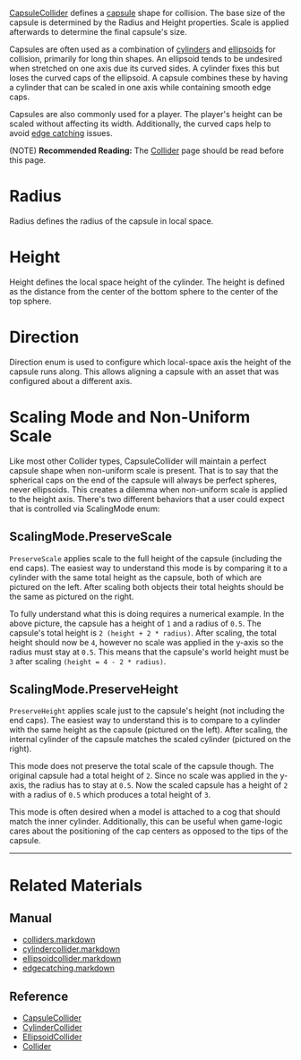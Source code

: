 [CapsuleCollider](https://github.com/PlasmaEngine/PlasmaDocs/blob/master/code_reference/class_reference/capsulecollider.markdown) defines a [capsule](https://en.wikipedia.org/wiki/Capsule_(geometry) ) shape for collision. The base size of the capsule is determined by the Radius  and Height  properties. Scale is applied afterwards to determine the final capsule's size.

Capsules are often used as a combination of [cylinders](https://github.com/PlasmaEngine/PlasmaDocs/blob/master/plasma_editor_documentation/plasmamanual/physics/colliders/cylindercollider.markdown) and [ellipsoids](https://github.com/PlasmaEngine/PlasmaDocs/blob/master/plasma_editor_documentation/plasmamanual/physics/colliders/ellipsoidcollider.markdown) for collision, primarily for long thin shapes.  An ellipsoid tends to be undesired when stretched on one axis due its curved sides. A cylinder fixes this but loses the curved caps of the ellipsoid. A capsule combines these by having a cylinder that can be scaled in one axis while containing smooth edge caps.

Capsules are also commonly used for a player. The player's height can be scaled without affecting its width. Additionally, the curved caps help to avoid [edge catching](https://github.com/PlasmaEngine/PlasmaDocs/blob/master/plasma_editor_documentation/plasmamanual/physics/colliders/physicstroubleshooting/edgecatching.markdown) issues.

(NOTE) **Recommended Reading:** The [Collider](https://github.com/PlasmaEngine/PlasmaDocs/blob/master/plasma_editor_documentation/plasmamanual/physics/colliders.markdown) page should be read before this page.


 #  Radius
Radius  defines the radius of the capsule in local space.

 #  Height
Height  defines the local space height of the cylinder. The height is defined as the distance from the center of the bottom sphere to the center of the top sphere.

 #  Direction
Direction enum is used to configure which local-space axis the height of the capsule runs along. This allows aligning a capsule with an asset that was configured about a different axis.

 #  Scaling Mode and Non-Uniform Scale
Like most other Collider types, CapsuleCollider will maintain a perfect capsule shape when non-uniform scale is present. That is to say that the spherical caps on the end of the capsule will always be perfect spheres, never ellipsoids. This creates a dilemma when non-uniform scale is applied to the height axis. There's two different behaviors that a user could expect that is controlled via ScalingMode enum:

 ##  ScalingMode.PreserveScale


`PreserveScale` applies scale to the full height of the capsule (including the end caps). The easiest way to understand this mode is by comparing it to a cylinder with the same total height as the capsule, both of which are pictured on the left. After scaling both objects their total heights should be the same as pictured on the right.

To fully understand what this is doing requires a numerical example. In the above picture, the capsule has a height of `1` and a radius of `0.5`. The capsule's total height is `2 (height + 2 * radius)`. After scaling, the total height should now be `4`, however no scale was applied in the y-axis so the radius must stay at `0.5`. This means that the capsule's world height must be `3` after scaling `(height = 4 - 2 * radius)`.

 ##  ScalingMode.PreserveHeight

`PreserveHeight` applies scale just to the capsule's height (not including the end caps). The easiest way to understand this is to compare to a cylinder with the same height as the capsule (pictured on the left). After scaling, the internal cylinder of the capsule matches the scaled cylinder (pictured on the right).

This mode does not preserve the total scale of the capsule though. The original capsule had a total height of `2`. Since no scale was applied in the y-axis, the radius has to stay at `0.5`. Now the scaled capsule has a height of `2` with a radius of `0.5` which produces a total height of `3`.

This mode is often desired when a model is attached to a cog that should match the inner cylinder. Additionally, this can be useful when game-logic cares about the positioning of the cap centers as opposed to the tips of the capsule.


---
 #  Related Materials
 ##  Manual
- [colliders.markdown](https://github.com/PlasmaEngine/PlasmaDocs/blob/master/plasma_editor_documentation/plasmamanual/physics/colliders.markdown)
- [cylindercollider.markdown](https://github.com/PlasmaEngine/PlasmaDocs/blob/master/plasma_editor_documentation/plasmamanual/physics/colliders/cylindercollider.markdown)
- [ellipsoidcollider.markdown](https://github.com/PlasmaEngine/PlasmaDocs/blob/master/plasma_editor_documentation/plasmamanual/physics/colliders/ellipsoidcollider.markdown)
- [edgecatching.markdown](https://github.com/PlasmaEngine/PlasmaDocs/blob/master/plasma_editor_documentation/plasmamanual/physics/colliders/physicstroubleshooting/edgecatching.markdown)

 ##  Reference
- [CapsuleCollider](https://github.com/PlasmaEngine/PlasmaDocs/blob/master/code_reference/class_reference/capsulecollider.markdown)
- [CylinderCollider](https://github.com/PlasmaEngine/PlasmaDocs/blob/master/code_reference/class_reference/cylindercollider.markdown)
- [EllipsoidCollider](https://github.com/PlasmaEngine/PlasmaDocs/blob/master/code_reference/class_reference/ellipsoidcollider.markdown)
- [Collider](https://github.com/PlasmaEngine/PlasmaDocs/blob/master/code_reference/class_reference/collider.markdown)
 

 